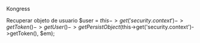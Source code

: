 Kongress

Recuperar objeto de usuario 
$user = $this->get('security.context')->getToken()->getUser()->getPersistObject($this->get('security.context')->getToken(), $em);